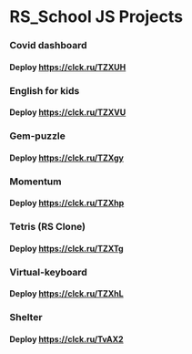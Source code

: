 # RS_School JS Projects

### Covid dashboard
#### Deploy https://clck.ru/TZXUH

### English for kids
#### Deploy https://clck.ru/TZXVU

### Gem-puzzle
#### Deploy https://clck.ru/TZXgy

### Momentum 
#### Deploy https://clck.ru/TZXhp

### Tetris (RS Clone)
#### Deploy https://clck.ru/TZXTg

### Virtual-keyboard
#### Deploy https://clck.ru/TZXhL

### Shelter
#### Deploy https://clck.ru/TvAX2
